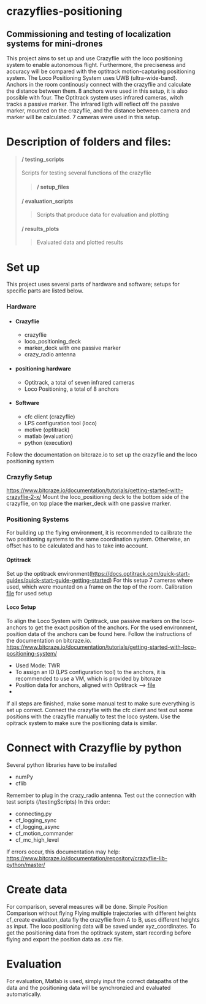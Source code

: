 # crazyflies-positioning
## Commissioning and testing of localization systems for mini-drones

This project aims to set up and use Crazyflie with the loco positioning system to enable autonomous flight.
Furthermore, the preciseness and accuracy will be compared with the optitrack motion-capturing positioning system.
The Loco Positioning System uses UWB (ultra-wide-band). Anchors in the room continously connect with the crazyflie and calculate the distance between them. 
8 anchors were used in this setup, it is also possible with four.
The Optitrack system uses infrared cameras, witch tracks a passive marker. The infrared ligth will reflect off the passive marker, mounted on the crazyflie, and the distance between camera and marker will be calculated.
7 cameras were used in this setup.

# Description of folders and files:
> #### / testing_scripts
>Scripts for testing several functions of the crazyflie
>> #### / setup_files
> #### / evaluation_scripts
>> Scripts that produce data for evaluation and plotting
> #### / results_plots
>> Evaluated data and plotted results

# Set up
This project uses several parts of hardware and software; setups for specific parts are listed below.
### Hardware 
* #### Crazyflie
   * crazyflie     
   * loco_positioning_deck
   * marker_deck with one passive marker
   * crazy_radio antenna
* #### positioning hardware
   * Optitrack, a total of seven infrared cameras
   * Loco Positioning, a total of 8 anchors
* #### Software
   * cfc client (crazyflie)
   * LPS configuration tool (loco)
   * motive (optitrack)
   * matlab (evaluation)
   * python (execution)

Follow the documentation on bitcraze.io to set up the crazyflie and the loco positioning system
### Crazyfly Setup
https://www.bitcraze.io/documentation/tutorials/getting-started-with-crazyflie-2-x/
Mount the loco_positioning deck to the bottom side of the crazyflie, on top place the marker_deck with one passive marker.
### Positioning Systems
For building up the flying environment, it is recommended to calibrate the two positioning systems to the same coordination system. Otherwise, an offset has to be calculated and has to take into account.
#### Optitrack
Set up the optitrack environment(https://docs.optitrack.com/quick-start-guides/quick-start-guide-getting-started) For this setup 7 cameras where used, which were mounted on a frame on the top of the room.
Calibration [file](setup_files/) for used setup

#### Loco Setup
To align the Loco System with Optitrack, use passive markers on the loco-anchors to get the exact position of the anchors. 
For the used environment, position data of the anchors can be found here.
Follow the instructions of the documentation on bitcraze.io.
https://www.bitcraze.io/documentation/tutorials/getting-started-with-loco-positioning-system/
- Used Mode: TWR
- To assign an ID (LPS configuration tool) to the anchors, it is recommended to use a VM, which is provided by bitcraze
- Position data for anchors, aligned with Optitrack --> [file](setup_files/anchor-position_optitrack.yaml) 
- 
If all steps are finished, make some manual test to make sure everything is set up correct.
Connect the crazyflie with the cfc client and test out some positions with the crazyflie manually to test the loco system.
Use the opitrack system to make sure the positioning data is similar.

# Connect with Crazyflie by python
Several python libraries have to be installed
- numPy
- cflib

Remember to plug in the crazy_radio antenna.
Test out the connection with test scripts (/testingScripts)
In this order: 
- connecting.py
- cf_logging_sync
- cf_logging_async
- cf_motion_commander
- cf_mc_high_level

If errors occur, this documentation may help:
https://www.bitcraze.io/documentation/repository/crazyflie-lib-python/master/

# Create data
For comparison, several measures will be done.
Simple Position Comparison without flying
Flying multiple trajectories with different heights
cf_create evaluation_data fly the crazyflie from A to B, uses different heights as input.
The loco positioning data will be saved under xyz_coordinates.
To get the positioning data from the optitrack system, start recording before flying and export the position data as .csv file.

# Evaluation
For evaluation, Matlab is used, simply input the correct datapaths of the data and the positioning data will be synchronzied and evaluated automatically.





